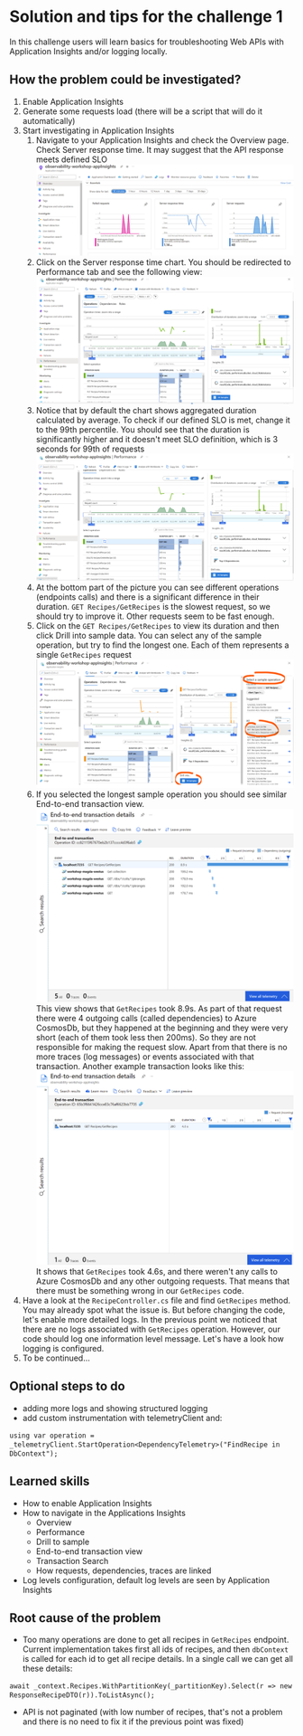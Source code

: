 # Solution and tips for the challenge 1

In this challenge users will learn basics for troubleshooting Web APIs with Application Insights and/or logging locally.

## How the problem could be investigated?

1. Enable Application Insights
2. Generate some requests load (there will be a script that will do it automatically)
3. Start investigating in Application Insights
    1. Navigate to your Application Insights and check the Overview page. Check Server response time. It may suggest that the API response meets defined SLO
    ![ApplicationInsights-overview](ApplicationInsights-overview.png)
    2. Click on the Server response time chart. You should be redirected to Performance tab and see the following view:
    ![ApplicationInsights-performance-default-view](ApplicationInsights-performance-default-view.png)
    3. Notice that by default the chart shows aggregated duration calculated by average. To check if our defined SLO is met, change it to the 99th percentile. You should see that the duration is significantly higher and it doesn't meet SLO definition, which is 3 seconds for 99th of requests
    ![ApplicationInsights-performance-99th-percentile](ApplicationInsights-performance-99th.png)
    4. At the bottom part of the picture you can see different operations (endpoints calls) and there is a significant difference in their duration. `GET Recipes/GetRecipes` is the slowest request, so we should try to improve it. Other requests seem to be fast enough.
    5. Click on the `GET Recipes/GetRecipes` to view its duration and then click Drill into sample data. You can select any of the sample operation, but try to find the longest one. Each of them represents a single `GetRecipes` request
    ![ApplicationInsights-performance-GetRecipes](ApplicationInsights-performance-GetRecipes.png)
    6. If you selected the longest sample operation you should see similar End-to-end transaction view.
    ![ApplicationInsights-GetRecipes-E2E-with-dependencies](GetRecipes-E2E-transaction-with-dependencies.png)
    This view shows that `GetRecipes` took 8.9s. As part of that request there were 4 outgoing calls (called dependencies) to Azure CosmosDb, but they happened at the beginning and they were very short (each of them took less then 200ms). So they are not responsible for making the request slow. Apart from that there is no more traces (log messages) or events associated with that transaction. Another example transaction looks like this:
    ![ApplicationInsights-GetRecipes-E2E-without-dependencies](GetRecipes-E2E-transaction-without-dependencies.png)
    It shows that `GetRecipes` took 4.6s, and there weren't any calls to Azure CosmosDb and any other outgoing requests. That means that there must be something wrong in our `GetRecipes` code.
4. Have a look at the `RecipeController.cs` file and find `GetRecipes` method. You may already spot what the issue is. But before changing the code, let's enable more detailed logs. In the previous point we noticed that there are no logs associated with `GetRecipes` operation. However, our code should log one information level message. Let's have a look how logging is configured.
5. To be continued...

## Optional steps to do

* adding more logs and showing structured logging
* add custom instrumentation with telemetryClient and:

```dotnet
using var operation = _telemetryClient.StartOperation<DependencyTelemetry>("FindRecipe in DbContext");
```

## Learned skills

* How to enable Application Insights
* How to navigate in the Applications Insights
  * Overview
  * Performance
  * Drill to sample
  * End-to-end transaction view
  * Transaction Search
  * How requests, dependencies, traces are linked
* Log levels configuration, default log levels are seen by Application Insights

## Root cause of the problem

* Too many operations are done to get all recipes in `GetRecipes` endpoint. Current implementation takes first all ids of recipes, and then `dbContext` is called for each id to get all recipe details. In a single call we can get all these details:

```dotnet
await _context.Recipes.WithPartitionKey(_partitionKey).Select(r => new ResponseRecipeDTO(r)).ToListAsync();
```

* API is not paginated (with low number of recipes, that's not a problem and there is no need to fix it if the previous point was fixed)
